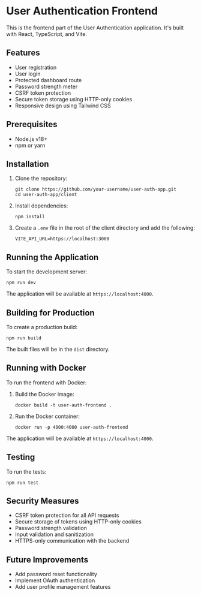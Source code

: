 # User Authentication Frontend

This is the frontend part of the User Authentication application. It's built with React, TypeScript, and Vite.

## Features

- User registration
- User login
- Protected dashboard route
- Password strength meter
- CSRF token protection
- Secure token storage using HTTP-only cookies
- Responsive design using Tailwind CSS

## Prerequisites

- Node.js v18+
- npm or yarn

## Installation

1. Clone the repository:

   ```
   git clone https://github.com/your-username/user-auth-app.git
   cd user-auth-app/client
   ```

2. Install dependencies:

   ```
   npm install
   ```

3. Create a `.env` file in the root of the client directory and add the following:
   ```
   VITE_API_URL=https://localhost:3000
   ```

## Running the Application

To start the development server:

```
npm run dev
```

The application will be available at `https://localhost:4000`.

## Building for Production

To create a production build:

```
npm run build
```

The built files will be in the `dist` directory.

## Running with Docker

To run the frontend with Docker:

1. Build the Docker image:

   ```
   docker build -t user-auth-frontend .
   ```

2. Run the Docker container:
   ```
   docker run -p 4000:4000 user-auth-frontend
   ```

The application will be available at `https://localhost:4000`.

## Testing

To run the tests:

```
npm run test
```

## Security Measures

- CSRF token protection for all API requests
- Secure storage of tokens using HTTP-only cookies
- Password strength validation
- Input validation and sanitization
- HTTPS-only communication with the backend

## Future Improvements

- Add password reset functionality
- Implement OAuth authentication
- Add user profile management features
